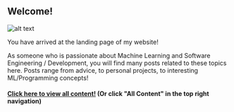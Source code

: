 ## Welcome!

![alt text](../images/landingimg.jpg)

You have arrived at the landing page of my website! <br />

As someone who is passionate about Machine Learning and Software Engineering / Development, you will find many posts related to these topics here. Posts range from advice, to personal projects, to interesting ML/Programming concepts!

#### [Click here to view all content!](https://jacklayfield.github.io/archive.html) (Or click "All Content" in the top right navigation)
